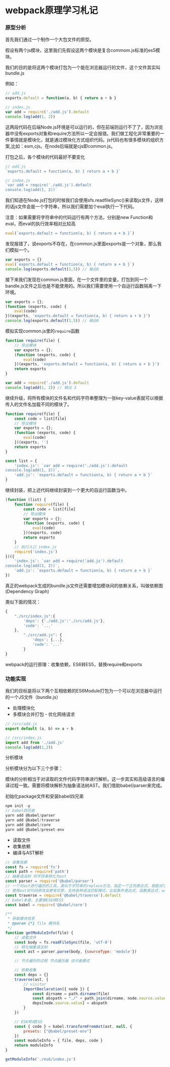 # webpack原理学习札记

### 原型分析

首先我们通过一个制作一个大包文件的原型。

假设有两个js模块，这里我们先假设这两个模块是复合commom.js标准的es5模块。

我们的目的是将这两个模块打包为一个能在浏览器运行的文件，这个文件其实叫bundle.js

例如：

```javascript
// add.js
exports.default = function(a, b) { return a + b }
```

```javascript
// index.js
var add = require('./add.js').default
console.log(add(1, 2))
```

这两段代码在后端Node.js环境是可以运行的，但在前端则运行不了了，因为浏览器中没有exports对象和require方法所以一定会报错。我们做工程化非常重要的一件事情就是模块化，就是通过模块化方式组织代码。js代码也有很多模块的组织方案,比如：esm,cjs。在node后端就是cjs即common.js。

打包之后，各个模块的代码最好不要变化

```javascript
// add.js
`exports.default = function(a, b) { return a + b }`

// index.js
`var add = require('./add.js').default
console.log(add(1, 2))`
```

我们知道在Node.js打包的时候我们会使用sfs.readfileSync()来读取js文件，这样的话js文件会是一个字符串，所以我们需要加个eval执行一下代码。

注意：如果需要将字符串中的代码运行有两个方法，分别是new Function和eval，而eval的执行效率相对比较高

```javascript
eval(`exports.default = function(a, b) { return a + b }`)
```

发现报错了，说exports不存在，在common.js里面exports是一个对象，那么我们模拟一个。

```javascript
var exports = {}
eval(`exports.default = function(a, b) { return a + b }`)
console.log(exports.default(1,5)) // 输出6
```

接下来我们发现在common.js里面，在一个文件里的变量，打包到同一个bandle.js文件之后也是不能使用的。所以我们需要使用一个自运行函数隔离一下环境。

```javascript
var exports = {};
(function (exports, code) {
    eval(code)
})(exports, 'exports.default = function(a, b) { return a + b }')
console.log(exports.default(1,5)) // 输出6
```

模拟实现common.js里的`require`函数

```javascript
function require(file) {
    // 导出模块
    var exports = {};
    (function (exports, code) {
        eval(code)
    })(exports, 'exports.default = function(a, b) { return a + b }')
    return exports
}

var add = require('./add.js').default
console.log(add(1, 2)) // 输出 3
```

继续升级，将所有模块的文件名和代码字符串整理为一张key-value表就可以根据传入的文件名加载不同的模块了。

```javascript
function require(file) {
    const code = list[file]
    // 导出模块
    var exports = {};
    (function (exports, code) {
        eval(code)
    })(exports, '')
    return exports
}

const list = {
    'index.js': `var add = require('./add.js').default
console.log(add(1, 2))`,
    'add.js': `exports.default = function(a, b) { return a + b }`
}
```

继续封装，把上述代码继续封装到一个更大的自运行函数当中。

```javascript
(function (list) {
    function require(file) {
        const code = list[file]
        // 导出模块
        var exports = {};
        (function (exports, code) {
            eval(code)
        })(exports, code)
        return exports
    }
    // 执行入口 index.js
    require('index.js')
})({
    'index.js': `var add = require('add.js').default
console.log(add(1, 2))`,
    'add.js': `exports.default = function(a, b) { return a + b }`
})
```

真正的webpack生成的bundle.js文件还需要增加模块间的依赖关系，叫做依赖图(Dependency Graph)

类似下面的情况：

```javascript
{
    "./src/index.js":{
        'deps': {'./add.js':'./src/add.js'},
        'code': '...'
    },
        "./src/add.js": {
            'deps': {...},
            'code': '...'
        }
}
```

webpack的运行原理：收集依赖，ES6转ES5，替换require和exports

### 功能实现

我们的目标是将以下两个互相依赖的ES6Module打包为一个可以在浏览器中运行的一个JS文件（bundle.js）

- 处理模块化
- 多模块合并打包 - 优化网络请求

```javascript
// /src/add.js
export default (a, b) => a + b
```

```javascript
// /src/index.js
import add from './add.js'
console.log(add(1,2))
```

分析模块

分析模块分为以下三个步骤：

模块的分析相当于对读取的文件代码字符串进行解析。这一步其实和高级语言的编译过程一致。需要将模块解析为抽象语法树AST。我们借助babel/parser来完成。

初始化package文件和安装babel四兄弟

```javascript
npm init -y
// babel四兄弟
yarn add @babel/parser
yarn add @babel/traverse
yarn add @babel/core
yarn add @babel/preset-env
```

- 读取文件
- 收集依赖
- 编译与AST解析

```javascript
// 收集依赖
const fs = require('fs')
const path = require('path')
// 抽象语法树 将字符串转化为ast
const parser = require('@babel/parser')
// 一个对ast进行遍历的工具。类似于字符串的replace方法，指定一个正则表达式，就能对字符串进行替换。只不过babel-traverse是对ast进行替换。
// 使用ast对代码修改会更有优势，支持各种语法匹配模式，比如条件表达式、函数表达式，while循环等。前提是代码是符合js、ts语法的
const traverse = require('@babel/traverse').default
// babel本身，主要做ES6转ES5
const babel = require('@babel/core')

/**
 * 获取模块信息
 * @param {*} file 模块名 
 */
function getModuleInfo(file) {
    // 读取文件
    const body = fs.readFileSync(file, 'utf-8')
    // 转化抽象语法树
    const ast = parser.parse(body, {sourceType: 'module'})

    // 节点遍历的过程 节点遍历器 访问者模式

    // 依赖收集
    const deps = {}
    traverse(ast, {
        // visitor
        ImportDeclaration({ node }) {
            const dirname = path.dirname(file)
            const abspath = "./" + path.join(dirname, node.source.value)
            deps[node.source.value] = abspath
        }
    })

    // ES6转成ES5
    const { code } = babel.transformFromAst(ast, null, {
        presets: ["@babel/preset-env"]
    })
    const moduleInfo = { file, deps, code }
    return moduleInfo    
}

getModuleInfo('./es6/index.js')
```

